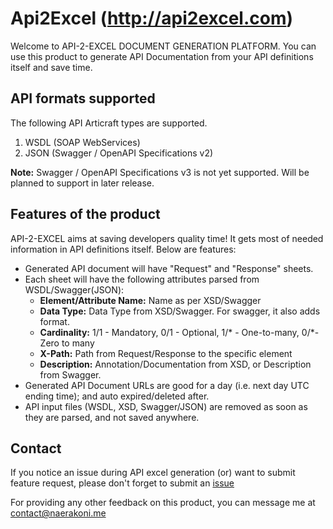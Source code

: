 
# Api2Excel (http://api2excel.com)

Welcome to API-2-EXCEL DOCUMENT GENERATION PLATFORM. You can use this product to generate API Documentation from your API definitions 
itself and save time.

## API formats supported

The following API Articraft types are supported.
1. WSDL (SOAP WebServices)
2. JSON (Swagger / OpenAPI Specifications v2)

**Note:** Swagger / OpenAPI Specifications v3 is not yet supported. Will be planned to support in later release.

## Features of the product

API-2-EXCEL aims at saving developers quality time! It gets most of needed information in API definitions itself. Below are features:

* Generated API document will have "Request" and "Response" sheets.
* Each sheet will have the following attributes parsed from WSDL/Swagger(JSON):
  * __Element/Attribute Name:__ Name as per XSD/Swagger
  * __Data Type:__ Data Type from XSD/Swagger. For swagger, it also adds format. 
  * __Cardinality:__ 1/1 - Mandatory, 0/1 - Optional, 1/* - One-to-many, 0/*-Zero to many
  * __X-Path:__ Path from Request/Response to the specific element
  * __Description:__ Annotation/Documentation from XSD, or Description from Swagger.
* Generated API Document URLs are good for a day (i.e. next day UTC ending time); and auto expired/deleted after.
* API input files (WSDL, XSD, Swagger/JSON) are removed as soon as they are parsed, and not saved anywhere.

## Contact

If you notice an issue during API excel generation (or) want to submit feature request, please don't forget to submit an [issue](https://github.com/nagarajulu/api2excel_repo/issues/new) 

For providing any other feedback on this product, you can message me at [contact@naerakoni.me](contact@naerakoni.me)

